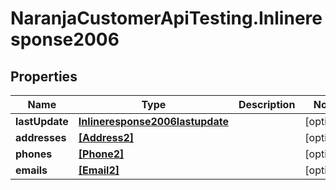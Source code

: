 # NaranjaCustomerApiTesting.Inlineresponse2006

## Properties

Name | Type | Description | Notes
------------ | ------------- | ------------- | -------------
**lastUpdate** | [**Inlineresponse2006lastupdate**](Inlineresponse2006lastupdate.md) |  | [optional] 
**addresses** | [**[Address2]**](Address2.md) |  | [optional] 
**phones** | [**[Phone2]**](Phone2.md) |  | [optional] 
**emails** | [**[Email2]**](Email2.md) |  | [optional] 


